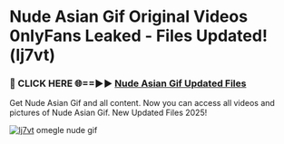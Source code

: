 # Nude Asian Gif Original Videos 0nlyFans Leaked - Files Updated! (lj7vt)

<h3>🔴 CLICK HERE 🌐==►► <a href="https://tinyurl.com/5h6xmrr3" rel="nofollow">Nude Asian Gif Updated Files</a></h3>

Get Nude Asian Gif and all content. Now you can access all videos and pictures of Nude Asian Gif. New Updated Files 2025!

[![lj7vt](https://i.imgur.com/KVD873Z.gif)](https://tinyurl.com/5h6xmrr3)
omegle nude gif